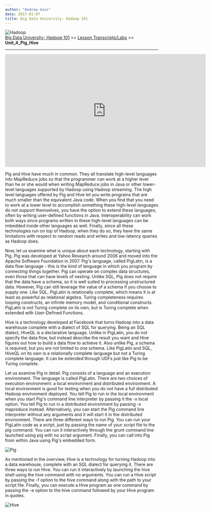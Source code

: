 ```yaml
---
author: "Andrew Goss"
date: 2017-01-07
title: Big Data University- Hadoop 101
---
```

![Hadoop](/img/post/hadoop.png "Hadoop")<br>
<a href="/2017/big-data-university--hadoop-101/">Big Data University- Hadoop 101</a> >> <a href="/2017/big-data-university--hadoop-101/lesson_transcripts_labs">Lesson Transcripts/Labs</a> >> <b>Unit_4_Pig_Hive</b>
<hr>

<iframe width="660" height="371" src="https://www.youtube.com/embed/_Ae0x1ffYRs" frameborder="0" allowfullscreen></iframe>

Pig and Hive have much in common. They all translate high-level languages into MapReduce
jobs so that the programmer can work at a higher level than he or she would when writing
MapReduce jobs in Java or other lower-level languages supported by Hadoop using Hadoop
streaming. The high level languages offered by Pig and Hive let you write programs
that are much smaller than the equivalent Java code. When you find that you need to
work at a lower level to accomplish something these high-level languages do not support
themselves, you have the option to extend these languages, often by writing user-defined
functions in Java. Interoperability can work both ways since programs written in these
high-level languages can be imbedded inside other languages as well. Finally, since all
these technologies run on top of Hadoop, when they do so, they have the same limitations
with respect to random reads and writes and low-latency queries as Hadoop does.

Now, let us examine what is unique about each technology, starting with Pig. Pig was developed
at Yahoo Research around 2006 and moved into the Apache Software Foundation in 2007. Pig's
language, called PigLatin, is a data flow language - this is the kind of language in
which you program by connecting things together. Pig can operate on complex data
structures, even those that can have levels of nesting. Unlike SQL, Pig does not require
that the data have a schema, so it is well suited to processing unstructured data. However,
Pig can still leverage the value of a schema if you choose to supply one. Like SQL, PigLatin
is relationally complete, which means it is at least as powerful as relational algebra.
Turing completeness requires looping constructs, an infinite memory model, and conditional
constructs. PigLatin is not Turing complete on its own, but is Turing complete when extended
with User-Defined Functions.

Hive is a technology developed at Facebook that turns Hadoop into a data warehouse complete with a dialect of SQL for querying. Being
an SQL dialect, HiveQL is a declarative language. Unlike in PigLatin, you do not specify the
data flow, but instead describe the result you want and Hive figures out how to build
a data flow to achieve it. Also unlike Pig, a schema is required, but you are not limited
to one schema. Like PigLatin and SQL, HiveQL on its own is a relationally complete language
but not a Turing complete language. It can be extended through UDFs just like Pig to
be Turing complete. 

Let us examine Pig in detail. Pig consists
of a language and an execution environment. The language is called PigLatin. There are
two choices of execution environment: a local environment and distributed environment. A
local environment is good for testing when you do not have a full distributed Hadoop
environment deployed. You tell Pig to run in the local
environment when you start Pig's command line interpreter by passing it the -x local option.
You tell Pig to run in a distributed environment by passing -x mapreduce instead. Alternatively,
you can start the Pig command line interpreter without any arguments and it will start it
in the distributed environment. There are three different ways to run Pig. You can run
your PigLatin code as a script, just by passing the name of your script
file to the pig command. You can run it interactively through the grunt command line launched using
pig with no script argument. Finally, you can call into Pig from within Java using Pig's
embedded form.

![Pig](/img/2017/big-data-university--hadoop-101/pig.png "Pig")

As mentioned in the overview, Hive is a technology
for turning Hadoop into a data warehouse, complete with an SQL dialect for querying
it. There are three ways to run Hive. You can run it interactively by launching the
hive shell using the hive command with no arguments. You can run a Hive script by passing
the -f option to the hive command along with the path to your script file. Finally, you
can execute a Hive program as one command by passing the -e option to the hive command
followed by your Hive program in quotes.

![Hive](/img/2017/big-data-university--hadoop-101/hive.png "Hive")